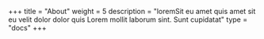 +++
title = "About"
weight = 5
description = "loremSit eu amet quis amet sit eu velit dolor dolor quis Lorem mollit laborum sint. Sunt cupidatat"
type = "docs"
+++